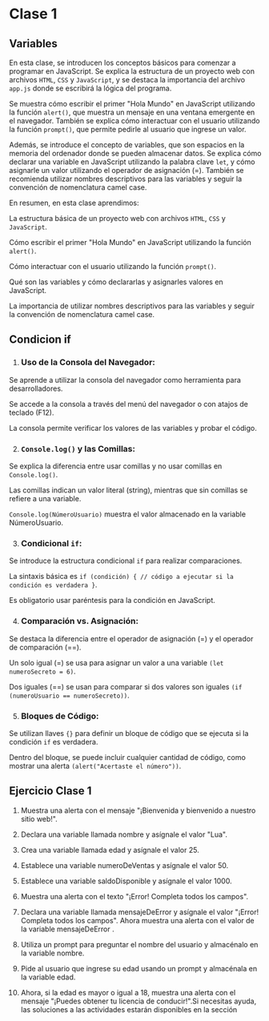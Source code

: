 # Clase 1

## Variables

En esta clase, se introducen los conceptos básicos para comenzar a programar en JavaScript. Se explica la estructura de un proyecto web con archivos `HTML`, `CSS` y `JavaScript`, y se destaca la importancia del archivo `app.js` donde se escribirá la lógica del programa.

Se muestra cómo escribir el primer "Hola Mundo" en JavaScript utilizando la función `alert()`, que muestra un mensaje en una ventana emergente en el navegador. También se explica cómo interactuar con el usuario utilizando la función `prompt()`, que permite pedirle al usuario que ingrese un valor.

Además, se introduce el concepto de variables, que son espacios en la memoria del ordenador donde se pueden almacenar datos. Se explica cómo declarar una variable en JavaScript utilizando la palabra clave `let`, y cómo asignarle un valor utilizando el operador de asignación (=). También se recomienda utilizar nombres descriptivos para las variables y seguir la convención de nomenclatura camel case.

En resumen, en esta clase aprendimos:

La estructura básica de un proyecto web con archivos `HTML`, `CSS` y `JavaScript`.

Cómo escribir el primer "Hola Mundo" en JavaScript utilizando la función `alert()`.

Cómo interactuar con el usuario utilizando la función `prompt()`.

Qué son las variables y cómo declararlas y asignarles valores en JavaScript.

La importancia de utilizar nombres descriptivos para las variables y seguir la convención de nomenclatura camel case.

## Condicion if 

1. ### Uso de la Consola del Navegador:

Se aprende a utilizar la consola del navegador como herramienta para desarrolladores.

Se accede a la consola a través del menú del navegador o con atajos de teclado (F12).

La consola permite verificar los valores de las variables y probar el código.

2. ### `Console.log()` y las Comillas:

Se explica la diferencia entre usar comillas y no usar comillas en `Console.log()`.

Las comillas indican un valor literal (string), mientras que sin comillas se refiere a una variable.

`Console.log(NúmeroUsuario)` muestra el valor almacenado en la variable NúmeroUsuario.

3. ### Condicional `if`:

Se introduce la estructura condicional `if` para realizar comparaciones.

La sintaxis básica es `if (condición) { // código a ejecutar si la condición es verdadera }`.

Es obligatorio usar paréntesis para la condición en JavaScript.

4. ### Comparación vs. Asignación:

Se destaca la diferencia entre el operador de asignación (=) y el operador de comparación (==).

Un solo igual (=) se usa para asignar un valor a una variable `(let numeroSecreto = 6)`.

Dos iguales (==) se usan para comparar si dos valores son iguales `(if (numeroUsuario == numeroSecreto))`.

5. ### Bloques de Código:

Se utilizan llaves `{}` para definir un bloque de código que se ejecuta si la condición `if` es verdadera.

Dentro del bloque, se puede incluir cualquier cantidad de código, como mostrar una alerta `(alert("Acertaste el número"))`.


## Ejercicio Clase 1

1. Muestra una alerta con el mensaje "¡Bienvenida y bienvenido a nuestro sitio web!".

2. Declara una variable llamada nombre y asígnale el valor "Lua".

3. Crea una variable llamada edad y asígnale el valor 25.

4. Establece una variable numeroDeVentas y asígnale el valor 50.

5. Establece una variable saldoDisponible y asígnale el valor 1000.

6. Muestra una alerta con el texto "¡Error! Completa todos los campos".

7. Declara una variable llamada mensajeDeError y asígnale el valor "¡Error! Completa todos los campos". Ahora muestra una alerta con el 
valor de la variable mensajeDeError .

8. Utiliza un prompt para preguntar el nombre del usuario y almacénalo en la variable nombre.

9. Pide al usuario que ingrese su edad usando un prompt y almacénala en la variable edad.

10. Ahora, si la edad es mayor o igual a 18, muestra una alerta con el mensaje "¡Puedes obtener tu licencia de conducir!".Si necesitas ayuda, las soluciones a las actividades estarán disponibles en la sección